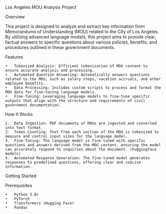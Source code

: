 Los Angeles MOU Analysis Project

Overview

This project is designed to analyze and extract key information from Memorandums of Understanding (MOU) related to the City of Los Angeles. By utilizing advanced language models, this project aims to provide clear, factual answers to specific questions about various policies, benefits, and procedures outlined in these government documents.

Features

	•	Tokenized Analysis: Efficient tokenization of MOU content to ensure accurate analysis and processing.
	•	Automated Question Answering: Automatically answers questions related to the MOU, such as salary steps, vacation accruals, and other employee benefits.
	•	Data Processing: Includes custom scripts to process and format the MOU data for fine-tuning language models.
	•	Fine-Tuning: Leveraging language models to fine-tune specific outputs that align with the structure and requirements of civil government documentation.

How It Works

	1.	Data Ingestion: PDF documents of MOUs are ingested and converted into text format.
	2.	Token Counting: Text from each section of the MOU is tokenized to measure and control input sizes for the language model.
	3.	Fine-Tuning: The language model is fine-tuned with specific questions and answers derived from the MOU content, ensuring the model can accurately respond to inquiries about the document. (huggingface models)
	4.	Automated Response Generation: The fine-tuned model generates responses to predefined questions, offering clear and concise information.

Getting Started

Prerequisites

	•	Python 3.8+
	•	PyTorch
	•	Transformers (Hugging Face)
	•	Pandas

 

